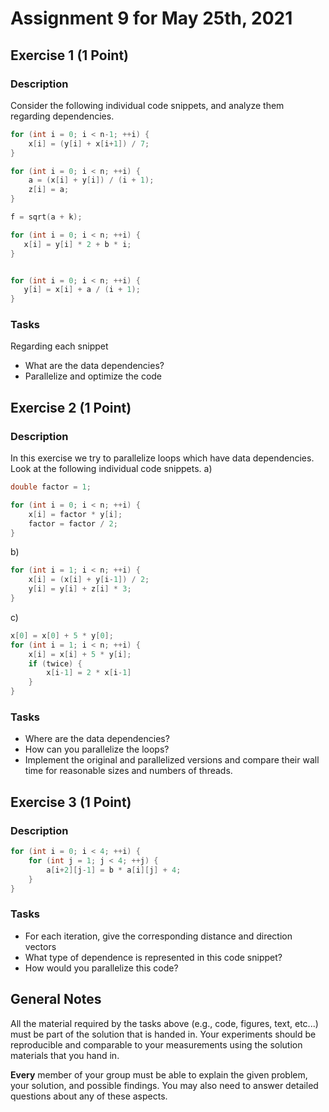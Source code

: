 # Assignment 9 for May 25th, 2021


## Exercise 1 (1 Point)

### Description

Consider the following individual code snippets, and analyze them regarding dependencies. 


````c
for (int i = 0; i < n-1; ++i) {
    x[i] = (y[i] + x[i+1]) / 7;
}
````

````c
for (int i = 0; i < n; ++i) {
    a = (x[i] + y[i]) / (i + 1);
    z[i] = a;
}

f = sqrt(a + k);
````

````c
for (int i = 0; i < n; ++i) {
   x[i] = y[i] * 2 + b * i;
}


for (int i = 0; i < n; ++i) {
   y[i] = x[i] + a / (i + 1);
}
````


### Tasks
Regarding each snippet
- What are the data dependencies?
- Parallelize and optimize the code


## Exercise 2 (1 Point)

### Description

In this exercise we try to parallelize loops which have data dependencies.
Look at the following individual code snippets.
a)
````c
double factor = 1;

for (int i = 0; i < n; ++i) {
    x[i] = factor * y[i];
    factor = factor / 2;
}
````

b)
````c
for (int i = 1; i < n; ++i) {
    x[i] = (x[i] + y[i-1]) / 2;
    y[i] = y[i] + z[i] * 3;
}
````
c)

````c
x[0] = x[0] + 5 * y[0];
for (int i = 1; i < n; ++i) {
    x[i] = x[i] + 5 * y[i];
    if (twice) {
        x[i-1] = 2 * x[i-1]
    }
}
````

### Tasks

- Where are the data dependencies?
- How can you parallelize the loops?
- Implement the original and parallelized versions and compare their wall time for reasonable sizes and numbers of threads.


## Exercise 3 (1 Point)

### Description

````c
for (int i = 0; i < 4; ++i) {
    for (int j = 1; j < 4; ++j) {
        a[i+2][j-1] = b * a[i][j] + 4;
    }
}
````

### Tasks 
- For each iteration, give the corresponding distance and direction vectors
- What type of dependence is represented in this code snippet?
- How would you parallelize this code? 

## General Notes

All the material required by the tasks above (e.g., code, figures, text, etc...) must be part of the solution that is handed in. Your experiments should be reproducible and comparable to your measurements using the solution materials that you hand in.

**Every** member of your group must be able to explain the given problem, your solution, and possible findings. You may also need to answer detailed questions about any of these aspects.
